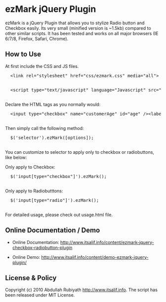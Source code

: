 ezMark jQuery Plugin
====================

  ezMark is a jQuery Plugin that allows you to stylize Radio button and Checkbox easily. Its very small 
  (minified version is ~1.5kb) compared to other similar scripts. It has been tested and works on all 
  major browsers (IE 6/7/8, Firefox, Safari, Chrome).


How to Use
----------

  At first include the CSS and JS files.
  
  <pre>
  &lt;link rel="stylesheet" href="css/ezmark.css" media="all"&gt;
  </pre>
  
  <pre>
  &lt;script type="text/javascript" language="Javascript" src="jquery.ezmark.js"&gt;&lt;/script&gt;
  </pre>
  
  Declare the HTML tags as you normally would:
  
  <pre>
  &lt;input type="checkbox" name="customerAge" id="age" /&gt;&lt;label for="age"&gt;Age&lt;label/&gt;
  </pre>
  
  
  Then simply call the following method:
  
  <pre>
  $('selector').ezMark([options]);
  </pre>  
  
  
  You can customize to selector to apply only to checkbox or radiobuttons, like below:
  
  Only apply to Checkbox:
  <pre>
  $('input[type="checkbox"]').ezMark(); 
  </pre>

  Only apply to Radiobutttons:
  <pre>
  $('input[type="radio"]').ezMark();
  </pre>

  
  For detailed usage, please check out usage.html file.
  
  
Online Documentation / Demo
---------------------------

* Online Documentation: <http://www.itsalif.info/content/ezmark-jquery-checkbox-radiobutton-plugin>
  
* Online Demo: <http://www.itsalif.info/content/demo-ezmark-jquery-plugin/>
  
     
License & Policy
---------------------------

Copyright (c) 2010 Abdullah Rubiyath <http://www.itsalif.info>. 
The script has been released under MIT License.
